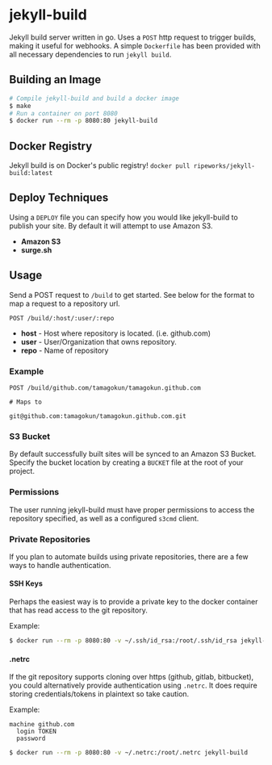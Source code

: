 jekyll-build
============

Jekyll build server written in go. Uses a `POST` http request to trigger builds, making it useful for webhooks. A simple `Dockerfile` has been provided with all necessary dependencies to run `jekyll build`.

Building an Image
----------------

```bash
# Compile jekyll-build and build a docker image
$ make
# Run a container on port 8080
$ docker run --rm -p 8080:80 jekyll-build
```

Docker Registry
---------------

Jekyll build is on Docker's public registry! `docker pull ripeworks/jekyll-build:latest`

Deploy Techniques
-----------------

Using a `DEPLOY` file you can specify how you would like jekyll-build to publish your site. By default it will attempt to use Amazon S3.

* __Amazon S3__
* __surge.sh__

Usage
----

Send a POST request to `/build` to get started. See below for the format to map a request to a repository url.

`POST /build/:host/:user/:repo`

* __host__ - Host where repository is located. (i.e. github.com)
* __user__ - User/Organization that owns repository.
* __repo__ - Name of repository

### Example

```
POST /build/github.com/tamagokun/tamagokun.github.com

# Maps to

git@github.com:tamagokun/tamagokun.github.com.git
```

### S3 Bucket

By default successfully built sites will be synced to an Amazon S3 Bucket. Specify the bucket location by creating a `BUCKET` file at the root of your project.

### Permissions

The user running jekyll-build must have proper permissions to access the repository specified, as well as a configured `s3cmd` client.

### Private Repositories

If you plan to automate builds using private repositories, there are a few ways to handle authentication.

#### SSH Keys

Perhaps the easiest way is to provide a private key to the docker container that has read access to the git repository.

Example:

```bash
$ docker run --rm -p 8080:80 -v ~/.ssh/id_rsa:/root/.ssh/id_rsa jekyll-build
```

#### .netrc

If the git repository supports cloning over https (github, gitlab, bitbucket), you could alternatively provide authentication using `.netrc`. It does require storing credentials/tokens in plaintext so take caution.

Example:

```
machine github.com
  login TOKEN
  password
```

```bash
$ docker run --rm -p 8080:80 -v ~/.netrc:/root/.netrc jekyll-build
```
